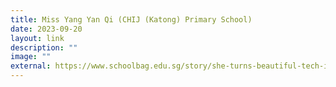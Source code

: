 ```yaml
---
title: Miss Yang Yan Qi (CHIJ (Katong) Primary School)
date: 2023-09-20
layout: link
description: ""
image: ""
external: https://www.schoolbag.edu.sg/story/she-turns-beautiful-tech-into-power-tools-for-learning
---
```

